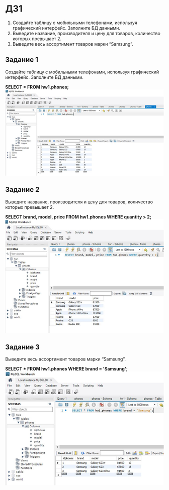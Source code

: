 # ДЗ1
1. Создайте таблицу с мобильными телефонами, используя графический интерфейс. Заполните БД данными.
2. Выведите название, производителя и цену для товаров, количество которых превышает 2.
3. Выведите весь ассортимент товаров марки “Samsung”.

## Задание 1
Создайте таблицу с мобильными телефонами, используя графический интерфейс. Заполните БД данными.

**SELECT * FROM hw1.phones;**
![HW1_1](1.jpg)

## Задание 2
Выведите название, производителя и цену для товаров, количество которых превышает 2.

**SELECT brand, model, price FROM hw1.phones WHERE quantity > 2;**
![HW1_2](2.jpg)

## Задание 3
Выведите весь ассортимент товаров марки “Samsung”.

**SELECT * FROM hw1.phones WHERE brand = 'Samsung';**
![HW1_3](3.jpg)



